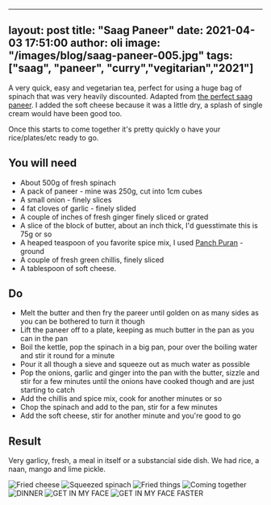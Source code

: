 
---
layout: post
title:  "Saag Paneer"
date:   2021-04-03 17:51:00
author: oli
image: "/images/blog/saag-paneer-005.jpg"
tags: ["saag", "paneer", "curry","vegitarian","2021"]
---

A very quick, easy and vegetarian tea, perfect for using a huge bag of spinach that was very heavily discounted.  Adapted from [the perfect               saag paneer](https://www.theguardian.com/lifeandstyle/wordofmouth/2014/jun/26/how-make-perfect-saag-paneer-vegetarian-indian).  I added the soft cheese because it was a little dry, a splash of single cream would have been good too.

Once this starts to come together it's pretty quickly o have your rice/plates/etc ready to go.


## You will need

* About 500g of fresh spinach
* A pack of paneer - mine was 250g, cut into 1cm cubes
* A small onion - finely slices
* 4 fat cloves of garlic - finely slided
* A couple of inches of fresh ginger finely sliced or grated
* A slice of the block of butter, about an inch thick, I'd guesstimate this is 75g or so
* A heaped teaspoon of you favorite spice mix, I used [Panch Puran](https://www.amazon.co.uk/Seasoned-Pioneers-Phoran-Indian-Spices/dp/B00BXC6PMQ?dchild=1&keywords=Panch+Puran&qid=1617131485&sr=8-15&linkCode=ll1&tag=hhkudac-21&linkId=83cdc06bd27d938910caabe02ee01f23&language=en_GB&ref_=as_li_ss_tl) - ground
* A couple of fresh green chillis, finely sliced
* A tablespoon of soft cheese.


## Do

* Melt the butter and then fry the pareer until golden on as many sides as you can be bothered to turn it though
* Lift the paneer off to a plate, keeping as much butter in the pan as you can in the pan
* Boil the kettle, pop the spinach in a big pan, pour over the boiling water and stir it round for a minute
* Pour it all though a sieve and squeeze out as much water as possible
* Pop the onions, garlic and ginger into the pan with the butter, sizzle and stir for a few minutes until the onions have cooked though and are just starting to catch
* Add the chillis and spice mix, cook for another minutes or so
* Chop the spinach and add to the pan, stir for a few minutes  
* Add the soft cheese, stir for another minute and you're good to go 

## Result

Very garlicy, fresh, a meal in itself or a substancial side dish.  We had rice, a naan, mango and lime pickle.


![Fried cheese](/images/blog/saag-paneer-001.jpg)
![Squeezed spinach](/images/blog/saag-paneer-002.jpg)
![Fried things](/images/blog/saag-paneer-003.jpg)
![Coming together](/images/blog/saag-paneer-004.jpg)
![DINNER](/images/blog/saag-paneer-005.jpg)
![GET IN MY FACE](/images/blog/saag-paneer-006.jpg)
![GET IN MY FACE FASTER](/images/blog/saag-paneer-007.jpg)


